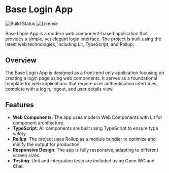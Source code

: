 # Base Login App

![Build Status](https://img.shields.io/badge/build-passing-brightgreen) ![License](https://img.shields.io/badge/license-MIT-blue)

Base Login App is a modern web component-based application that provides a simple, yet elegant login interface. The project is built using the latest web technologies, including Lit, TypeScript, and Rollup.


## Overview

The Base Login App is designed as a front-end only application focusing on creating a login page using web components. It serves as a foundational template for web applications that require user authentication interfaces, complete with a login, logout, and user details view.

## Features

- **Web Components**: The app uses modern Web Components with Lit for component architecture.
- **TypeScript**: All components are built using TypeScript to ensure type safety.
- **Rollup**: The project uses Rollup as a module bundler to optimize and minify the output for production.
- **Responsive Design**: The app is fully responsive, adapting to different screen sizes.
- **Testing**: Unit and integration tests are included using Open WC and Chai.
